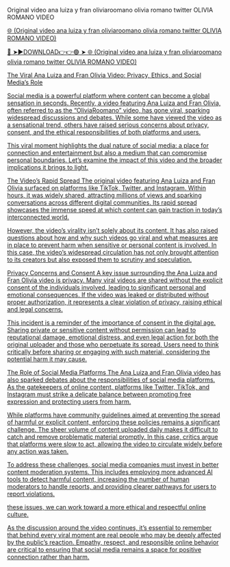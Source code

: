 Original video ana   luiza y fran oliviaroomano olivia romano twitter OLIVIA ROMANO VIDEO

<a href="https://vorxon.cfd/Original-video-anz-luiza-y-fran-oliviaroomano-olivia-romano-twitter-u-OLIVIA-ROMANO-VIDEO"> 🌐 (Original video ana   luiza y fran oliviaroomano olivia romano twitter OLIVIA ROMANO VIDEO)

🔴 ➤►DOWNLOAD👉👉🟢 ➤<a href="https://vorxon.cfd/Original-video-anz-luiza-y-fran-oliviaroomano-olivia-romano-twitter-u-OLIVIA-ROMANO-VIDEO"> 🌐 (Original video ana   luiza y fran oliviaroomano olivia romano twitter OLIVIA ROMANO VIDEO)

The Viral Ana Luiza and Fran Olivia Video: Privacy, Ethics, and Social Media’s Role

Social media is a powerful platform where content can become a global sensation in seconds. Recently, a video featuring Ana Luiza and Fran Olivia, often referred to as the “OliviaRoomano” video, has gone viral, sparking widespread discussions and debates. While some have viewed the video as a sensational trend, others have raised serious concerns about privacy, consent, and the ethical responsibilities of both platforms and users.

This viral moment highlights the dual nature of social media: a place for connection and entertainment but also a medium that can compromise personal boundaries. Let’s examine the impact of this video and the broader implications it brings to light.

The Video’s Rapid Spread
The original video featuring Ana Luiza and Fran Olivia surfaced on platforms like TikTok, Twitter, and Instagram. Within hours, it was widely shared, attracting millions of views and sparking conversations across different digital communities. Its rapid spread showcases the immense speed at which content can gain traction in today’s interconnected world.

However, the video’s virality isn’t solely about its content. It has also raised questions about how and why such videos go viral and what measures are in place to prevent harm when sensitive or personal content is involved. In this case, the video’s widespread circulation has not only brought attention to its creators but also exposed them to scrutiny and speculation.

Privacy Concerns and Consent
A key issue surrounding the Ana Luiza and Fran Olivia video is privacy. Many viral videos are shared without the explicit consent of the individuals involved, leading to significant personal and emotional consequences. If the video was leaked or distributed without proper authorization, it represents a clear violation of privacy, raising ethical and legal concerns.

This incident is a reminder of the importance of consent in the digital age. Sharing private or sensitive content without permission can lead to reputational damage, emotional distress, and even legal action for both the original uploader and those who perpetuate its spread. Users need to think critically before sharing or engaging with such material, considering the potential harm it may cause.

The Role of Social Media Platforms
The Ana Luiza and Fran Olivia video has also sparked debates about the responsibilities of social media platforms. As the gatekeepers of online content, platforms like Twitter, TikTok, and Instagram must strike a delicate balance between promoting free expression and protecting users from harm.

While platforms have community guidelines aimed at preventing the spread of harmful or explicit content, enforcing these policies remains a significant challenge. The sheer volume of content uploaded daily makes it difficult to catch and remove problematic material promptly. In this case, critics argue that platforms were slow to act, allowing the video to circulate widely before any action was taken.

To address these challenges, social media companies must invest in better content moderation systems. This includes employing more advanced AI tools to detect harmful content, increasing the number of human moderators to handle reports, and providing clearer pathways for users to report violations.

these issues, we can work toward a more ethical and respectful online culture.

As the discussion around the video continues, it’s essential to remember that behind every viral moment are real people who may be deeply affected by the public’s reaction. Empathy, respect, and responsible online behavior are critical to ensuring that social media remains a space for positive connection rather than harm.
